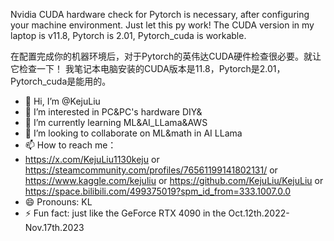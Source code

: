 Nvidia CUDA hardware check for Pytorch is necessary, after configuring your machine environment. Just let this py work! 
The CUDA version in my laptop is v11.8, Pytorch is 2.01, Pytorch_cuda is workable.

在配置完成你的机器环境后，对于Pytorch的英伟达CUDA硬件检查很必要。就让它检查一下！
我笔记本电脑安装的CUDA版本是11.8，Pytorch是2.01， Pytorch_cuda是能用的。

- 👋 Hi, I’m @KejuLiu
- 👀 I’m interested in PC&PC's hardware DIY&
- 🌱 I’m currently learning ML&AI_LLama&AWS
- 💞️ I’m looking to collaborate on ML&math in AI LLama
- 📫 How to reach me：
- https://x.com/KejuLiu1130keju or https://steamcommunity.com/profiles/76561199141802131/ or https://www.kaggle.com/kejuliu or https://github.com/KejuLiu/KejuLiu or https://space.bilibili.com/499375019?spm_id_from=333.1007.0.0
- 😄 Pronouns: KL
- ⚡ Fun fact: just like the GeForce RTX 4090 in the Oct.12th.2022-Nov.17th.2023
